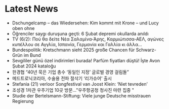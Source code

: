 # Latest News
-  Dschungelcamp – das Wiedersehen: Kim kommt mit Krone – und Lucy oben ohne
-  Öğrenciler saygı duruşuna geçti: 6 Şubat depremi okullarda anıldı
-  TV (6/2): Πού θα δείτε Νέα Σαλαμίνα-Άρης, Καρμιώτισσα-ΑΕΛ, αγώνες κυπέλλου σε Αγγλία, Ισπανία, Γερμανία και Γαλλία κι άλλα…
-  Bundespolitik: Kretschmann sieht 2025 große Chancen für Schwarz-Grün im Bund
-  Sevgililer günü özel indirimleri burada! Parfüm fiyatları düştü! İşte Avon Şubat 2024 kataloğu
-  한경협 “40년 묵은 기업 총수 ‘동일인 지정’ 글로벌 경영 걸림돌”
-  메드트로닉코리아, 수술용 전파 절삭기 ‘리가슈어’ 출시
-  Stefania (21) verloor Songfestival van Joost Klein: ‘Niet tevreden’
-  조성경 1차관 우주기업 10곳 방문…"우주항공청 청사진 마련 집중 "
-  Studie der Bertelsmann-Stiftung: Viele junge Deutsche misstrauen Regierung
